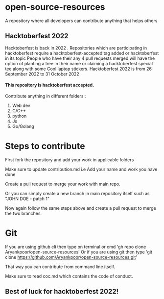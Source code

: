 # open-source-resources
A repository where all developers can contribute anything that helps others

## Hacktoberfest 2022
Hacktoberfest is back in 2022 . Repositories which are participating in hacktoberfest require a hacktoberfest-accepted tag added or hacktoberfest in its topic
People who have their any 4 pull requests merged will have the option of planting a tree in their name or claiming a hacktoberfest special tee along with some 
Cool laptop stickers. Hacktoberfest 2022 is from 26 September 2022 to 31 October 2022

#### This repository is hacktoberfest accepted.
Contribute anything in different folders :
1. Web dev
2. C/C++
3. python
4. Js
5. Go/Golang

# Steps to contribute
First fork the repository and add your work in applicable folders

Make sure to update contribution.md i.e Add your name and work you have done

Create a pull request to merge your work with main repo.

Or you can simply create a new branch in main repository itself such as "JOHN DOE - patch 1"

Now again follow the same steps above and create a pull request to merge the two branches.

# Git
If you are using github cli then type on terminal or cmd 'gh repo clone Aryankpoor/open-source-resources'
Or if you are using git then type 'git clone https://github.com/Aryankpoor/open-source-resources.git'

That way you can contribute from command line itself.

Make sure to read coc.md which contains the code of conduct.

## Best of luck for hacktoberfest 2022!
